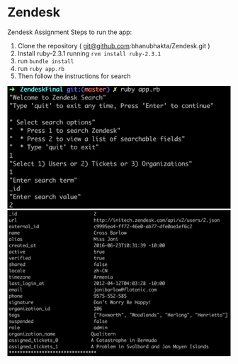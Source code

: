 # Zendesk
Zendesk Assignment
Steps to run the app:
1. Clone the repository ( git@github.com:bhanubhakta/Zendesk.git )
2. Install ruby-2.3.1 running `rvm install ruby-2.3.1`
2. run `bundle install`
3. run `ruby app.rb`
4. Then follow the instructions for search

![alt text](https://github.com/bhanubhakta/Zendesk/blob/master/search-inputs.png)
![alt text](https://github.com/bhanubhakta/Zendesk/blob/master/search-results.png)

